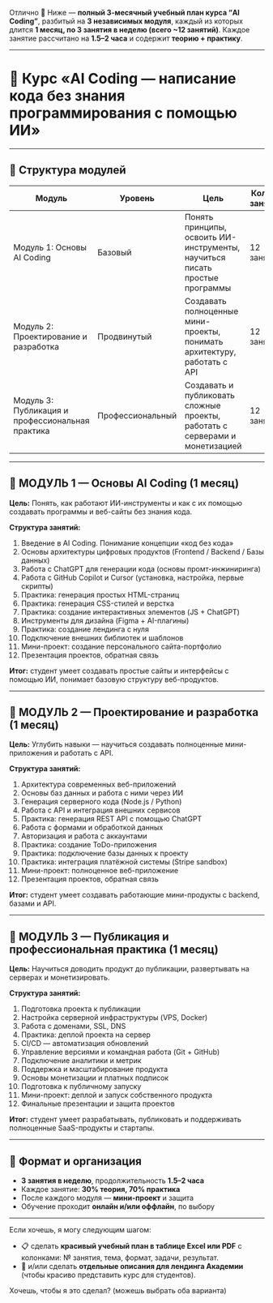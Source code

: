 Отлично 💪
Ниже — **полный 3-месячный учебный план курса “AI Coding”**, разбитый на **3 независимых модуля**, каждый из которых длится **1 месяц, по 3 занятия в неделю (всего \~12 занятий)**.
Каждое занятие рассчитано на **1.5–2 часа** и содержит **теорию + практику**.

---

# 🧠 Курс «AI Coding — написание кода без знания программирования с помощью ИИ»

---

## 📌 Структура модулей

| Модуль                                           | Уровень          | Цель                                                                         | Кол-во занятий | Формат          |
| ------------------------------------------------ | ---------------- | ---------------------------------------------------------------------------- | -------------- | --------------- |
| Модуль 1: Основы AI Coding                       | Базовый          | Понять принципы, освоить ИИ-инструменты, научиться писать простые программы  | 12 занятий     | Онлайн / офлайн |
| Модуль 2: Проектирование и разработка            | Продвинутый      | Создавать полноценные мини-проекты, понимать архитектуру, работать с API     | 12 занятий     | Онлайн / офлайн |
| Модуль 3: Публикация и профессиональная практика | Профессиональный | Создавать и публиковать сложные проекты, работать с серверами и монетизацией | 12 занятий     | Онлайн / офлайн |

---

## 📍 МОДУЛЬ 1 — Основы AI Coding (1 месяц)

**Цель:** Понять, как работают ИИ-инструменты и как с их помощью создавать программы и веб-сайты без знания кода.

**Структура занятий:**

1. Введение в AI Coding. Понимание концепции «код без кода»
2. Основы архитектуры цифровых продуктов (Frontend / Backend / Базы данных)
3. Работа с ChatGPT для генерации кода (основы промт-инжиниринга)
4. Работа с GitHub Copilot и Cursor (установка, настройка, первые скрипты)
5. Практика: генерация простых HTML-страниц
6. Практика: генерация CSS-стилей и верстка
7. Практика: создание интерактивных элементов (JS + ChatGPT)
8. Инструменты для дизайна (Figma + AI-плагины)
9. Практика: создание лендинга с нуля
10. Подключение внешних библиотек и шаблонов
11. Мини-проект: создание персонального сайта-портфолио
12. Презентация проектов, обратная связь

**Итог:** студент умеет создавать простые сайты и интерфейсы с помощью ИИ, понимает базовую структуру веб-продуктов.

---

## 📍 МОДУЛЬ 2 — Проектирование и разработка (1 месяц)

**Цель:** Углубить навыки — научиться создавать полноценные мини-приложения и работать с API.

**Структура занятий:**

1. Архитектура современных веб-приложений
2. Основы баз данных и работа с ними через ИИ
3. Генерация серверного кода (Node.js / Python)
4. Работа с API и интеграция внешних сервисов
5. Практика: генерация REST API с помощью ChatGPT
6. Работа с формами и обработкой данных
7. Авторизация и работа с аккаунтами
8. Практика: создание ToDo-приложения
9. Практика: подключение базы данных к проекту
10. Практика: интеграция платёжной системы (Stripe sandbox)
11. Мини-проект: полноценное веб-приложение
12. Презентация проектов, обратная связь

**Итог:** студент умеет создавать работающие мини-продукты с backend, базами и API.

---

## 📍 МОДУЛЬ 3 — Публикация и профессиональная практика (1 месяц)

**Цель:** Научиться доводить продукт до публикации, развертывать на серверах и монетизировать.

**Структура занятий:**

1. Подготовка проекта к публикации
2. Настройка серверной инфраструктуры (VPS, Docker)
3. Работа с доменами, SSL, DNS
4. Практика: деплой проекта на сервер
5. CI/CD — автоматизация обновлений
6. Управление версиями и командная работа (Git + GitHub)
7. Подключение аналитики и метрик
8. Поддержка и масштабирование продукта
9. Основы монетизации и платных подписок
10. Подготовка к публичному запуску
11. Мини-проект: деплой и запуск собственного продукта
12. Финальные презентации и защита проектов

**Итог:** студент умеет разрабатывать, публиковать и поддерживать полноценные SaaS-продукты и стартапы.

---

## 📝 Формат и организация

* **3 занятия в неделю**, продолжительность **1.5–2 часа**
* Каждое занятие: **30% теория, 70% практика**
* После каждого модуля — **мини-проект** и защита
* Обучение проходит **онлайн и/или оффлайн**, по выбору

---

Если хочешь, я могу следующим шагом:

* 📋 сделать **красивый учебный план в таблице Excel или PDF** с колонками: № занятия, тема, формат, задачи, результат.
* 📑 и/или сделать **отдельные описания для лендинга Академии** (чтобы красиво представить курс для студентов).

Хочешь, чтобы я это сделал? (можешь выбрать оба варианта)
